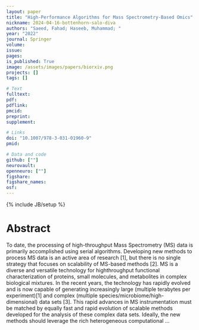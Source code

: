 ```yaml
---
layout: paper
title: "High-Performance Algorithms for Mass Spectrometry-Based Omics"
nickname: 2024-04-16-bottenhorn-salo-diva
authors: "Saeed, Fahad; Haseeb, Muhammad; "
year: "2022"
journal: Springer
volume: 
issue:
pages: 
is_published: True
image: /assets/images/papers/biorxiv.png
projects: []
tags: []

# Text
fulltext:
pdf:
pdflink:
pmcid:
preprint: 
supplement:

# Links
doi: "10.1007/978-3-031-01960-9"
pmid:

# Data and code
github: [""]
neurovault:
openneuro: [""]
figshare:
figshare_names:
osf:
---
```

{% include JB/setup %}

# Abstract

To date, the processing of high-throughput Mass Spectrometry (MS) data is primarily accomplished using serial algorithms. Developing new methods to process MS data is an active area of research [1], but there is no single strategy that focuses on scalability of MS-based methods [2]. MS is a diverse and versatile technology for highthroughput functional characterization of proteins, small molecules, and metabolites in complex biological mixtures. In the recent years, the technology has rapidly evolved and is now capable of generating increasingly large (multiple terabytes per experiment)[1] and complex (multiple species/microbiome/high-dimensional) data sets [3]. This rapid advances in MS instrumentation must be matched by equally fast and rapid evolution of scalable methods developed for the analysis of these complex data sets. Ideally, the new methods should leverage the rich heterogeneous computational …
